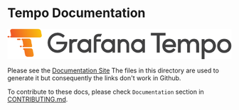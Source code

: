 # Tempo Documentation

<p align="center"> <img src="sources/tempo/logo_and_name.png" alt="Tempo Logo"> <br>
  
Please see the [Documentation Site](https://grafana.com/docs/tempo/latest/) The files in this directory are used to generate it but consequently the links don't work in Github.

To contribute to these docs, please check `Documentation` section in [CONTRIBUTING.md](/CONTRIBUTING.md).
